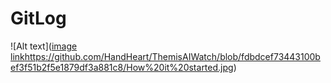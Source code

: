 # GitLog

![Alt text]([image link](https://github.com/HandHeart/ThemisAIWatch/blob/fdbdcef73443100bef3f51b2f5e1879df3a881c8/How%20it%20started.jpg)https://github.com/HandHeart/ThemisAIWatch/blob/fdbdcef73443100bef3f51b2f5e1879df3a881c8/How%20it%20started.jpg)
